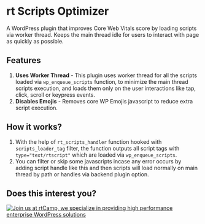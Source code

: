 # rt Scripts Optimizer

A WordPress plugin that improves Core Web Vitals score by loading scripts via worker thread. Keeps the main thread idle for users to interact with page as quickly as possible.


## Features

1. **Uses Worker Thread** - This plugin uses worker thread for all the scripts loaded via `wp_enqueue_scripts` function, to minimize the main thread scripts execution, and loads them only on the user interactions like tap, click, scroll or keypress events.
2. **Disables Emojis** - Removes core WP Emojis javascript to reduce extra script execution.

## How it works?

1. With the help of `rt_scripts_handler` function hooked with `scripts_loader_tag` filter, the function outputs all script tags with `type="text/rtscript"` which are loaded via `wp_enqueue_scripts`.
2. You can filter or skip some javascripts incase any error occurs by adding script handle like this and then scripts will load normally on main thread by path or handles via backend plugin option.

## Does this interest you?

<a href="https://rtcamp.com/"><img src="https://rtcamp.com/wp-content/uploads/2019/04/github-banner@2x.png" alt="Join us at rtCamp, we specialize in providing high performance enterprise WordPress solutions"></a>
